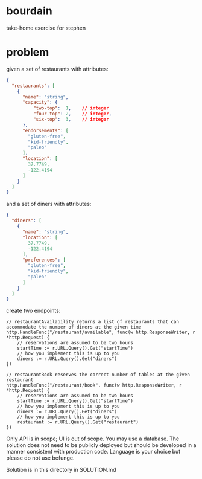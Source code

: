 # bourdain

take-home exercise for stephen

# problem

given a set of restaurants with attributes:

```json
{
  "restaurants": [
    {
      "name": "string",
      "capacity": {
          "two-top":  1,    // integer
          "four-top": 2,    // integer,
          "six-top":  3,    // integer
      },
      "endorsements": [
        "gluten-free",
        "kid-friendly",
        "paleo"
      ],
      "location": [
        37.7749,
        -122.4194
      ]
    }
  ]
}
```

and a set of diners with attributes:

```json
{
  "diners": [
    {
      "name": "string",
      "location": [
        37.7749,
        -122.4194
      ],
      "preferences": [
        "gluten-free",
        "kid-friendly",
        "paleo"
      ]
    }
  ]
}
```

create two endpoints:

```golang
// restaurantAvailability returns a list of restaurants that can accommodate the number of diners at the given time
http.HandleFunc("/restaurant/available", func(w http.ResponseWriter, r *http.Request) {
	// reservations are assumed to be two hours
	startTime := r.URL.Query().Get("startTime")
	// how you implement this is up to you
	diners := r.URL.Query().Get("diners")
})
```

```golang
// restaurantBook reserves the correct number of tables at the given restaurant
http.HandleFunc("/restaurant/book", func(w http.ResponseWriter, r *http.Request) {
    // reservations are assumed to be two hours
    startTime := r.URL.Query().Get("startTime")
    // how you implement this is up to you
    diners := r.URL.Query().Get("diners")
    // how you implement this is up to you
    restaurant := r.URL.Query().Get("restaurant")
})
```

Only API is in scope; UI is out of scope. You may use a database. The solution does not need to be publicly deployed
but should be developed in a manner consistent with production code. Language is your choice but please do not use
befunge.

Solution is in this directory in SOLUTION.md
